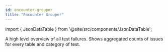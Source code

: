 ```yaml
---
id: encounter-grouper
title: "Encounter Grouper"
---
```


import { JsonDataTable } from '@site/src/components/JsonDataTable';

A high level overview of all test failures. Shows aggregated counts of issues for every table and category of test.

<JsonDataTable jsonPath="nodes.model\.data_profiling\.data_profiling__summary.columns" />

